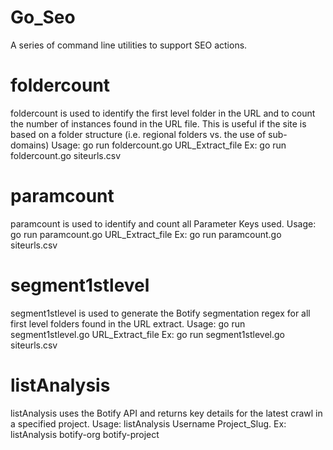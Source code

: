 # Go_Seo
A series of command line utilities to support SEO actions.
#
# foldercount
foldercount is used to identify the first level folder in the URL and to count the number of instances found in the URL file.
This is useful if the site is based on a folder structure (i.e. regional folders vs. the use of sub-domains)
Usage: go run foldercount.go URL_Extract_file Ex: go run foldercount.go siteurls.csv
# paramcount
paramcount is used to identify and count all Parameter Keys used.
Usage: go run paramcount.go URL_Extract_file Ex: go run paramcount.go siteurls.csv
# segment1stlevel
segment1stlevel is used to generate the Botify segmentation regex for all first level folders found in the URL extract.
Usage: go run segment1stlevel.go URL_Extract_file Ex: go run segment1stlevel.go siteurls.csv
# listAnalysis
listAnalysis uses the Botify API and returns key details for the latest crawl in a specified project.
Usage: listAnalysis Username Project_Slug. Ex: listAnalysis botify-org botify-project
